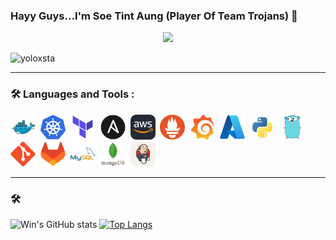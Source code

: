 ### Hayy Guys...I'm Soe Tint Aung (Player Of Team Trojans) 👋
<div id="header" align="center">
  <img src="https://media.giphy.com/media/M9gbBd9nbDrOTu1Mqx/giphy.gif" width="100"/>
</div>
<p align="left"> <img src="https://komarev.com/ghpvc/?username=yoloxsta&label=Profile%20views&color=0e75b6&style=flat" alt="yoloxsta" /> </p>



---

### :hammer_and_wrench: Languages and Tools :
<div>
  <img src="https://github.com/devicons/devicon/blob/55609aa5bd817ff167afce0d965585c92040787a/icons/docker/docker-original.svg?plain=1" title="Docker" alt="Docker" width="40" height="40"/>&nbsp;
   <img src="https://github.com/devicons/devicon/blob/55609aa5bd817ff167afce0d965585c92040787a/icons/kubernetes/kubernetes-plain.svg?plain=1" title="Kubernetes" alt="Kubernetes" width="40" height="40"/>&nbsp;
   <img src="https://github.com/devicons/devicon/blob/55609aa5bd817ff167afce0d965585c92040787a/icons/terraform/terraform-original.svg?plain=1" title="Terraform" alt="Terraform" width="40" height="40"/>&nbsp;
   <img src="https://github.com/devicons/devicon/blob/55609aa5bd817ff167afce0d965585c92040787a/icons/ansible/ansible-original.svg?plain=1" title="Ansible" alt="Ansible" width="40" height="40"/>&nbsp;
   <img src="https://github.com/tandpfun/skill-icons/blob/de91fca307a83d75fc5b1f6ce24540454acead41/icons/AWS-Dark.svg#L1" title="AWS" alt="AWS" width="40" height="40"/>&nbsp;
   <img src="https://github.com/devicons/devicon/blob/55609aa5bd817ff167afce0d965585c92040787a/icons/prometheus/prometheus-original.svg#L1" title="Prometheus" alt="Prometheus" width="40" height="40"/>&nbsp;
 <img src="https://github.com/devicons/devicon/blob/55609aa5bd817ff167afce0d965585c92040787a/icons/grafana/grafana-original.svg#L1" title="Grafana" alt="Grafana" width="40" height="40"/>&nbsp;
 <img src="https://github.com/devicons/devicon/blob/55609aa5bd817ff167afce0d965585c92040787a/icons/azure/azure-original.svg#L1" title="Azure" alt="Azure" width="40" height="40"/>&nbsp;
 <img src="https://github.com/devicons/devicon/blob/55609aa5bd817ff167afce0d965585c92040787a/icons/python/python-original.svg#L1" title="Python" alt="Python" width="40" height="40"/>&nbsp;
 <img src="https://github.com/devicons/devicon/blob/55609aa5bd817ff167afce0d965585c92040787a/icons/go/go-original.svg#L1" title="Go" alt="Go" width="40" height="40"/>&nbsp; 
<img src="https://github.com/devicons/devicon/blob/55609aa5bd817ff167afce0d965585c92040787a/icons/git/git-original.svg#L1" title="Git" **alt="Git" width="40" height="40"/>&nbsp;
   <img src="https://github.com/devicons/devicon/blob/55609aa5bd817ff167afce0d965585c92040787a/icons/gitlab/gitlab-original.svg#L1" title="Gitlab" alt="Gitlab" width="40" height="40"/>&nbsp; 
<img src="https://github.com/devicons/devicon/blob/55609aa5bd817ff167afce0d965585c92040787a/icons/mysql/mysql-original-wordmark.svg#L1" title="Mysql" alt="Mysql" width="40" height="40"/>&nbsp; 
<img src="https://github.com/devicons/devicon/blob/55609aa5bd817ff167afce0d965585c92040787a/icons/mongodb/mongodb-original-wordmark.svg#L1" title="Mongodb" alt="Mongodb" width="40" height="40"/>&nbsp; 
<img src="https://github.com/tandpfun/skill-icons/blob/de91fca307a83d75fc5b1f6ce24540454acead41/icons/Jenkins-Light.svg#L1" title="Jenkins" alt="Jenkins" width="40" height="40"/>&nbsp; 

</div>

---

### :hammer_and_wrench:
![Win's GitHub stats](https://github-readme-stats.vercel.app/api?username=yoloxsta&&show_icons=true&theme=tokyonight&count_private=true)
[![Top Langs](https://github-readme-stats.vercel.app/api/top-langs/?username=yoloxsta&layout=compact&theme=vision-friendly-dark&bg_color=30,2c3e50,512DA8)](https://github.com/anuraghazra/github-readme-stats)
<!--
**yoloxsta/yoloxsta** is a ✨ _special_ ✨ repository because its `README.md` (this file) appears on your GitHub profile.

Here are some ideas to get you started:

- 🔭 I’m currently working on ...
- 🌱 I’m currently learning ...
- 👯 I’m looking to collaborate on ...
- 🤔 I’m looking for help with ...
- 💬 Ask me about ...
- 📫 How to reach me: ...
- 😄 Pronouns: ...
- ⚡ Fun fact: ...
-->
